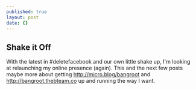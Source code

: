 ```yaml
---
published: true
layout: post
date: {}
---
```

## Shake it Off

With the latest in #deletefacebook and our own little shake up, I'm looking at relaunching my online presence (again). This and the next few posts maybe more about getting http://micro.blog/bangroot and http://bangroot.thebteam.co up and running the way I want.
